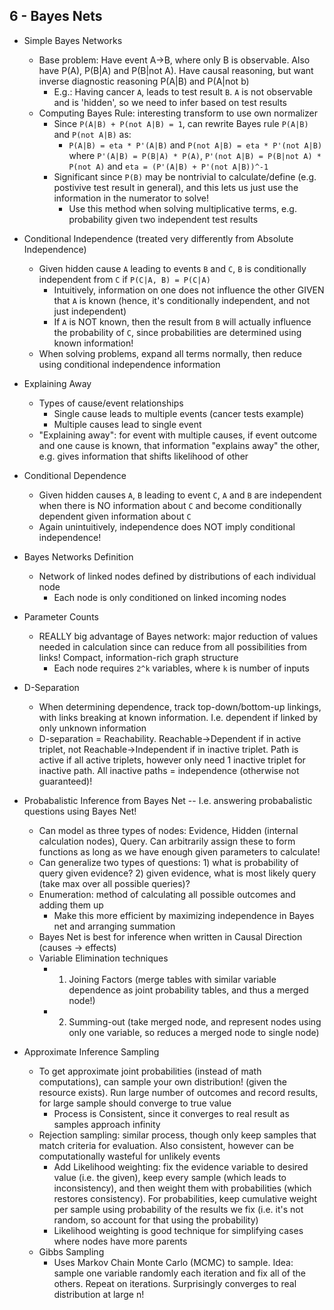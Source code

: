 ## 6 - Bayes Nets

- Simple Bayes Networks
    
    - Base problem: Have event A->B, where only B is observable. Also have P(A), P(B|A) and P(B|not A). Have causal reasoning, but want inverse diagnostic reasoning P(A|B) and P(A|not b)
        - E.g.: Having cancer `A`, leads to test result `B`. `A` is not observable and is 'hidden', so we need to infer based on test results
    - Computing Bayes Rule: interesting transform to use own normalizer
        - Since `P(A|B) + P(not A|B) = 1`, can rewrite Bayes rule `P(A|B)` and `P(not A|B)` as:
            - `P(A|B) = eta * P'(A|B)` and `P(not A|B) = eta * P'(not A|B)` where `P'(A|B) = P(B|A) * P(A)`, `P'(not A|B) = P(B|not A) * P(not A)` and `eta = (P'(A|B) + P'(not A|B))^-1`
        - Significant since `P(B)` may be nontrivial to calculate/define (e.g. postivive test result in general), and this lets us just use the information in the numerator to solve!
            - Use this method when solving multiplicative terms, e.g. probability given two independent test results
- Conditional Independence (treated very differently from Absolute Independence)
    
    - Given hidden cause `A` leading to events `B` and `C`, `B` is conditionally independent from `C` if `P(C|A, B) = P(C|A)`
        - Intuitively, information on one does not influence the other GIVEN that `A` is known (hence, it's conditionally independent, and not just independent)
        - If `A` is NOT known, then the result from `B` will actually influence the probability of `C`, since probabilities are determined using known information!
    - When solving problems, expand all terms normally, then reduce using conditional independence information
- Explaining Away
    
    - Types of cause/event relationships
        - Single cause leads to multiple events (cancer tests example)
        - Multiple causes lead to single event
    - "Explaining away": for event with multiple causes, if event outcome and one cause is known, that information "explains away" the other, e.g. gives information that shifts likelihood of other
- Conditional Dependence
    
    - Given hidden causes `A`, `B` leading to event `C`, `A` and `B` are independent when there is NO information about `C` and become conditionally dependent given information about `C`
    - Again unintuitively, independence does NOT imply conditional independence!
- Bayes Networks Definition
    
    - Network of linked nodes defined by distributions of each individual node
        - Each node is only conditioned on linked incoming nodes
- Parameter Counts
    
    - REALLY big advantage of Bayes network: major reduction of values needed in calculation since can reduce from all possibilities from links! Compact, information-rich graph structure
        - Each node requires `2^k` variables, where `k` is number of inputs
- D-Separation
    
    - When determining dependence, track top-down/bottom-up linkings, with links breaking at known information. I.e. dependent if linked by only unknown information
    - D-separation = Reachability. Reachable->Dependent if in active triplet, not Reachable->Independent if in inactive triplet. Path is active if all active triplets, however only need 1 inactive triplet for inactive path. All inactive paths = independence (otherwise not guaranteed)!
- Probabalistic Inference from Bayes Net -- I.e. answering probabalistic questions using Bayes Net!
    
    - Can model as three types of nodes: Evidence, Hidden (internal calculation nodes), Query. Can arbitrarily assign these to form functions as long as we have enough given parameters to calculate!
    - Can generalize two types of questions: 1) what is probability of query given evidence? 2) given evidence, what is most likely query (take max over all possible queries)?
    - Enumeration: method of calculating all possible outcomes and adding them up
        - Make this more efficient by maximizing independence in Bayes net and arranging summation
    - Bayes Net is best for inference when written in Causal Direction (causes -> effects)
    - Variable Elimination techniques
        - 1.  Joining Factors (merge tables with similar variable dependence as joint probability tables, and thus a merged node!)
        - 2.  Summing-out (take merged node, and represent nodes using only one variable, so reduces a merged node to single node)
- Approximate Inference Sampling
    
    - To get approximate joint probabilities (instead of math computations), can sample your own distribution! (given the resource exists). Run large number of outcomes and record results, for large sample should converge to true value
        - Process is Consistent, since it converges to real result as samples approach infinity
    - Rejection sampling: similar process, though only keep samples that match criteria for evaluation. Also consistent, however can be computationally wasteful for unlikely events
        - Add Likelihood weighting: fix the evidence variable to desired value (i.e. the given), keep every sample (which leads to inconsistency), and then weight them with probabilities (which restores consistency). For probabilities, keep cumulative weight per sample using probability of the results we fix (i.e. it's not random, so account for that using the probability)
        - Likelihood weighting is good technique for simplifying cases where nodes have more parents
    - Gibbs Sampling
        - Uses Markov Chain Monte Carlo (MCMC) to sample. Idea: sample one variable randomly each iteration and fix all of the others. Repeat on iterations. Surprisingly converges to real distribution at large n!
